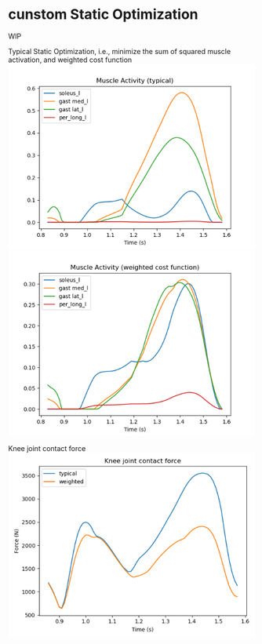 # cunstom Static Optimization 
WIP

Typical Static Optimization, i.e., minimize the sum of squared muscle activation, and weighted cost function
![sample](./activity0.png) ![sample](./activity.png)

Knee joint contact force
![sample](./KJCF.png)
